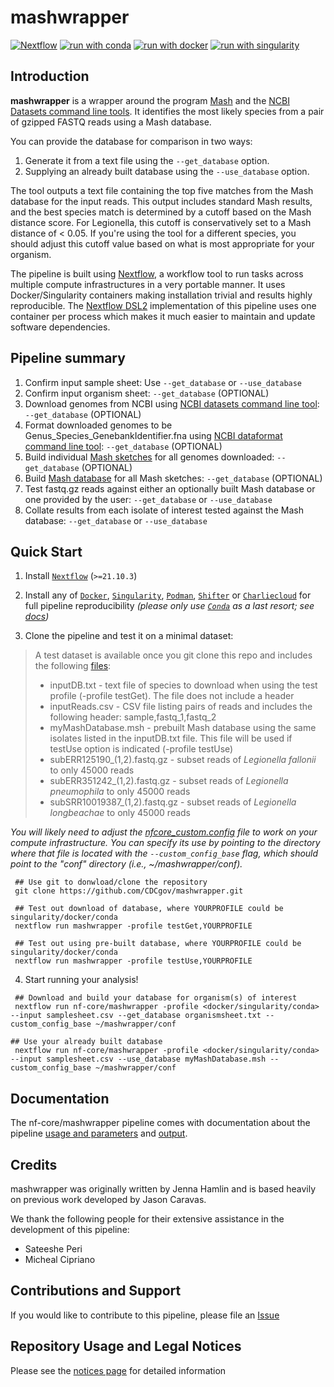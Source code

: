 # mashwrapper

[![Nextflow](https://img.shields.io/badge/nextflow%20DSL2-%E2%89%A521.10.3-23aa62.svg?labelColor=000000)](https://www.nextflow.io/)
[![run with conda](http://img.shields.io/badge/run%20with-conda-3EB049?labelColor=000000&logo=anaconda)](https://docs.conda.io/en/latest/)
[![run with docker](https://img.shields.io/badge/run%20with-docker-0db7ed?labelColor=000000&logo=docker)](https://www.docker.com/)
[![run with singularity](https://img.shields.io/badge/run%20with-singularity-1d355c.svg?labelColor=000000)](https://sylabs.io/docs/)

## Introduction

**mashwrapper** is a wrapper around the program [Mash](https://mash.readthedocs.io/en/latest/) and the [NCBI Datasets command line tools](https://www.ncbi.nlm.nih.gov/datasets/docs/v1/download-and-install/). It identifies the most likely species from a pair of gzipped FASTQ reads using a Mash database. 

You can provide the database for comparison in two ways:
1. Generate it from a text file using the `--get_database` option.
2. Supplying an already built database using the `--use_database` option.

The tool outputs a text file containing the top five matches from the Mash database for the input reads. This output includes standard Mash results, and the best species match is determined by a cutoff based on the Mash distance score. For Legionella, this cutoff is conservatively set to a Mash distance of < 0.05. If you're using the tool for a different species, you should adjust this cutoff value based on what is most appropriate for your organism.

The pipeline is built using [Nextflow](https://www.nextflow.io), a workflow tool to run tasks across multiple compute infrastructures in a very portable manner. It uses Docker/Singularity containers making installation trivial and results highly reproducible. The [Nextflow DSL2](https://www.nextflow.io/docs/latest/dsl2.html) implementation of this pipeline uses one container per process which makes it much easier to maintain and update software dependencies. 

## Pipeline summary

1. Confirm input sample sheet: Use `--get_database` or `--use_database`
2. Confirm input organism sheet: `--get_database` (OPTIONAL)
3. Download genomes from NCBI using [NCBI datasets command line tool](https://www.ncbi.nlm.nih.gov/datasets/): `--get_database` (OPTIONAL)
4. Format downloaded genomes to be Genus_Species_GenebankIdentifier.fna using [NCBI dataformat command line tool](https://www.ncbi.nlm.nih.gov/datasets/docs/v1/quickstarts/command-line-tools/#install-using-curl): `--get_database` (OPTIONAL)
5. Build individual [Mash sketches](https://mash.readthedocs.io/en/latest/) for all genomes downloaded: `--get_database` (OPTIONAL)
6. Build [Mash database](https://mash.readthedocs.io/en/latest/) for all Mash sketches: `--get_database` (OPTIONAL)
7. Test fastq.gz reads against either an optionally built Mash database or one provided by the user: `--get_database` or `--use_database`
8. Collate results from each isolate of interest tested against the Mash database: `--get_database` or `--use_database`

## Quick Start

1. Install [`Nextflow`](https://www.nextflow.io/docs/latest/getstarted.html#installation) (`>=21.10.3`)

2. Install any of [`Docker`](https://docs.docker.com/engine/installation/), [`Singularity`](https://www.sylabs.io/guides/3.0/user-guide/), [`Podman`](https://podman.io/), [`Shifter`](https://nersc.gitlab.io/development/shifter/how-to-use/) or [`Charliecloud`](https://hpc.github.io/charliecloud/) for full pipeline reproducibility _(please only use [`Conda`](https://conda.io/miniconda.html) as a last resort; see [docs](https://nf-co.re/usage/configuration#basic-configuration-profiles))_

3. Clone the pipeline and test it on a minimal dataset:

 >  A test dataset is available once you git clone this repo and includes the following [files](https://github.com/jennahamlin/mashwrapper/tree/main/test-data):
 > - inputDB.txt - text file of species to download when using the test profile (-profile testGet). The file does  not include a header
 > - inputReads.csv - CSV file listing pairs of reads and includes the following header: sample,fastq_1,fastq_2
 > - myMashDatabase.msh - prebuilt Mash database using the same isolates listed in the inputDB.txt file. This file will be used if testUse option is indicated (-profile testUse)
 > - subERR125190_(1,2).fastq.gz - subset reads of *Legionella fallonii* to only 45000 reads
 > - subERR351242_(1,2).fastq.gz - subset reads of *Legionella pneumophila* to only 45000 reads
 > - subSRR10019387_(1,2).fastq.gz - subset reads of *Legionella longbeachae* to only 45000 reads

*You will likely need to adjust the [nfcore_custom.config](https://github.com/CDCgov/mashwrapper/blob/main/conf/nfcore_custom.config) file to work on your compute infrastructure. You can specify its use by pointing to the directory where that file is located with the `--custom_config_base` flag, which should point to the "conf" directory (i.e., ~/mashwrapper/conf).*

   ```console
    ## Use git to donwload/clone the repository 
    git clone https://github.com/CDCgov/mashwrapper.git

    ## Test out download of database, where YOURPROFILE could be singularity/docker/conda
    nextflow run mashwrapper -profile testGet,YOURPROFILE
    
    ## Test out using pre-built database, where YOURPROFILE could be singularity/docker/conda
    nextflow run mashwrapper -profile testUse,YOURPROFILE 
   ```
   
4. Start running your analysis!

  ```console
   ## Download and build your database for organism(s) of interest
   nextflow run nf-core/mashwrapper -profile <docker/singularity/conda> --input samplesheet.csv --get_database organismsheet.txt --custom_config_base ~/mashwrapper/conf

  ## Use your already built database
   nextflow run nf-core/mashwrapper -profile <docker/singularity/conda> --input samplesheet.csv --use_database myMashDatabase.msh --custom_config_base ~/mashwrapper/conf
  ```

## Documentation

The nf-core/mashwrapper pipeline comes with documentation about the pipeline [usage and parameters](https://github.com/CDCgov/mashwrapper/blob/main/docs/usage.md) and [output](https://github.com/CDCgov/mashwrapper/blob/main/docs/output.md).

## Credits

mashwrapper was originally written by Jenna Hamlin and is based heavily on previous work developed by Jason Caravas.

We thank the following people for their extensive assistance in the development of this pipeline:

- Sateeshe Peri
- Micheal Cipriano

## Contributions and Support

If you would like to contribute to this pipeline, please file an [Issue](https://github.com/CDCgov/mashwrapper/issues)

## Repository Usage and Legal Notices
Please see the [notices page](https://github.com/CDCgov/mashwrapper/blob/main/docs/notices.md) for detailed information
